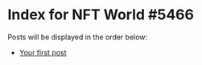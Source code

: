 # Index for NFT World #5466
Posts will be displayed in the order below:

- [Your first post](./001-first.md)


